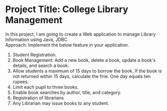 # Project Title: College Library Management
In this project, I am going to create a Web application to manage Library Information using Java, JDBC 
<br>Approach: Implement the below feature in your application. 
1. Student Registration. 
2. Book Management: Add a new book, delete a book, update a book's details,
 and search a book.
3. Allow students a maximum of 15 days to borrow the book. If the book is not 
 returned within 15 days, calculate the fine. One day equals ten rupees. 
4. Limit each pupil to three books. 
5. Enable book searches by author, title, and category. 
6. Registration of librarians 
7. Any Librarian may issue books to any student. 
<!--8.You can also create your own functions.-->

